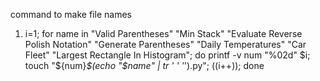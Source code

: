 command to make file names
1. i=1; for name in "Valid Parentheses" "Min Stack" "Evaluate Reverse Polish Notation" "Generate Parentheses" "Daily Temperatures" "Car Fleet" "Largest Rectangle In Histogram"; do printf -v num "%02d" $i; touch "${num}_$(echo "$name" | tr ' ' '_').py"; ((i++)); done
